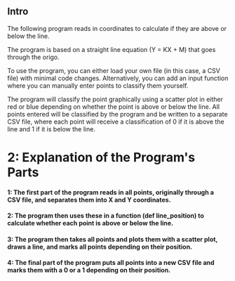  

 ## Intro

The following program reads in coordinates to calculate if they are above or below the line.

The program is based on a straight line equation (Y = KX + M) that goes through the origo.

To use the program, you can either load your own file (in this case, a CSV file) with minimal code changes. Alternatively, you can add an input function where you can manually enter points to classify them yourself.

The program will classify the point graphically using a scatter plot in either red or blue depending on whether the point is above or below the line. All points entered will be classified by the program and be written to a separate CSV file, where each point will receive a classification of 0 if it is above the line and 1 if it is below the line.

# 2: Explanation of the Program's Parts
#### 1: The first part of the program reads in all points, originally through a CSV file, and separates them into X and Y coordinates.

#### 2: The program then uses these in a function (def line_position) to calculate whether each point is above or below the line.

#### 3: The program then takes all points and plots them with a scatter plot, draws a line, and marks all points depending on their position.

#### 4: The final part of the program puts all points into a new CSV file and marks them with a 0 or a 1 depending on their position.